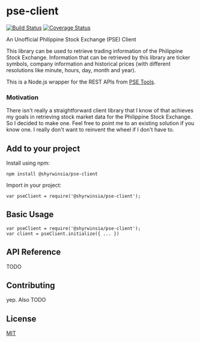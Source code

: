 # pse-client
[![Build Status](https://travis-ci.org/shyrwinsia/pse-client.svg?branch=master)](https://travis-ci.org/shyrwinsia/pse-client)
[![Coverage Status](https://coveralls.io/repos/github/shyrwinsia/pse-client/badge.svg?branch=master)](https://coveralls.io/github/shyrwinsia/pse-client?branch=master)

An Unofficial Philippine Stock Exchange (PSE) Client

This library can be used to retrieve trading information of the Philippine Stock Exchange. Information that can be retrieved by this library are ticker symbols, company information and historical prices (with different resolutions like minute, hours, day, month and year).

This is a Node.js wrapper for the REST APIs from [PSE Tools](http://pse.tools/).

### Motivation

There isn't really a straightforward client library that I know of that achieves my goals in retrieving stock market data for the Philippine Stock Exchange. So I decided to make one. Feel free to point me to an existing solution if you know one. I really don't want to reinvent the wheel if I don't have to.

## Add to your project

Install using npm:
```
npm install @shyrwinsia/pse-client
```

Import in your project:
```
var pseClient = require('@shyrwinsia/pse-client');
```

## Basic Usage

```
var pseClient = require('@shyrwinsia/pse-client');
var client = pseClient.initialize({ ... })
```

## API Reference
TODO

## Contributing
yep. Also TODO

## License
[MIT](https://opensource.org/licenses/MIT)
